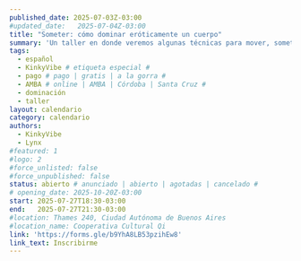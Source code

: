 ```yaml
---
published_date: 2025-07-03Z-03:00
#updated_date:   2025-07-04Z-03:00
title: "Someter: cómo dominar eróticamente un cuerpo"
summary: 'Un taller en donde veremos algunas técnicas para mover, someter y dominar eróticamente un cuerpo'
tags:
  - español
  - KinkyVibe # etiqueta especial #
  - pago # pago | gratis | a la gorra #
  - AMBA # online | AMBA | Córdoba | Santa Cruz #
  - dominación
  - taller
layout: calendario
category: calendario
authors:
  - KinkyVibe
  - Lynx
#featured: 1
#logo: 2
#force_unlisted: false
#force_unpublished: false
status: abierto # anunciado | abierto | agotadas | cancelado #
# opening_date: 2025-10-20Z-03:00
start: 2025-07-27T18:30-03:00
end:   2025-07-27T21:30-03:00
#location: Thames 240, Ciudad Autónoma de Buenos Aires
#location_name: Cooperativa Cultural Qi
link: 'https://forms.gle/b9YhA8LB53pzihEw8'
link_text: Inscribirme
---
```

